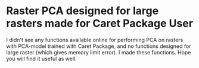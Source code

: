 # Raster PCA designed for large rasters made for Caret Package User

I didn't see any functions available online for performing PCA on rasters with PCA-model trained with Caret Package, and no functions designed for large raster (which gives memory limit error). I made these functions. Hope you will find it useful as well.
